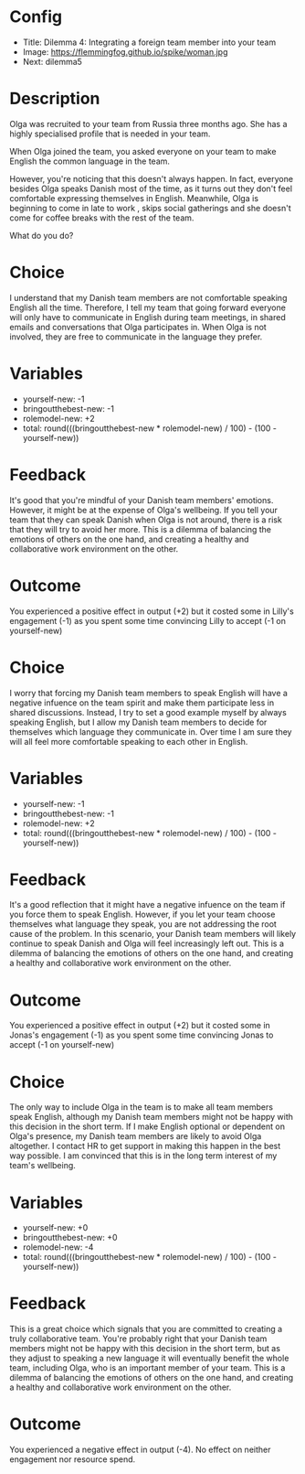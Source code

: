 # Config
 - Title: Dilemma 4: Integrating a foreign team member into your team 
 - Image: https://flemmingfog.github.io/spike/woman.jpg
 - Next: dilemma5

# Description
Olga was recruited to your team from Russia three months ago. She has a highly specialised profile that is needed in your team. 

When Olga joined the team, you asked everyone on your team to make English the common language in the team.

 However, you're noticing that this doesn't always happen. In fact, everyone besides Olga speaks Danish most of the time, as it turns out they don't feel comfortable expressing themselves in English. Meanwhile, Olga is beginning to come in late to work , skips social gatherings and she doesn't come for coffee breaks with the rest of the team.

What do you do?

# Choice
I understand that my Danish team members are not comfortable speaking English all the time. Therefore, I tell my team that going forward everyone will only have to communicate in English during team meetings, in shared emails and conversations that Olga participates in. When Olga is not involved, they are free to communicate in the language they prefer.

# Variables
 - yourself-new: -1
 - bringoutthebest-new: -1
 - rolemodel-new: +2
 - total: round(((bringoutthebest-new * rolemodel-new) / 100) - (100 - yourself-new))

# Feedback

It's good that you're mindful of your Danish team members' emotions. However, it might be at the expense of Olga's wellbeing. If you tell your team that they can speak Danish when Olga is not around, there is a risk that they will try to avoid her more.  This is a dilemma of balancing the emotions of others on the one hand, and creating a healthy and collaborative work environment on the other.

# Outcome

You experienced a positive effect in output (+2) but it costed some in Lilly's engagement (-1) as you spent some time convincing Lilly to accept (-1 on yourself-new) 


# Choice
I worry that forcing my Danish team members to speak English will have a negative infuence on the team spirit and make them participate less in shared discussions. Instead, I try to set a good example myself by always speaking English, but I allow my Danish team members to decide for themselves which language they communicate in. Over time I am sure they will all feel more comfortable speaking to each other in English.

# Variables
 - yourself-new: -1
 - bringoutthebest-new: -1
 - rolemodel-new: +2
 - total: round(((bringoutthebest-new * rolemodel-new) / 100) - (100 - yourself-new))

# Feedback
It's a good reflection that it might have a negative infuence on the team if you force them to speak English. However, if you let your team choose themselves what language they speak, you are not addressing the root cause of the problem. In this scenario, your Danish team members will likely continue to speak Danish and Olga will feel increasingly left out. This is a dilemma of balancing the emotions of others on the one hand, and creating a healthy and collaborative work environment on the other.

# Outcome

You experienced a positive effect in output (+2) but it costed some in Jonas's engagement (-1) as you spent some time convincing Jonas to accept (-1 on yourself-new) 



# Choice
The only way to include Olga in the team is to make all team members speak English, although my Danish team members might not be happy with this decision in the short term. If I make English optional or dependent on Olga's presence, my Danish team members are likely to avoid Olga altogether. I contact HR to get support in making this happen in the best way possible. I am convinced that this is in the long term interest of my team's wellbeing. 

# Variables
 - yourself-new: +0
 - bringoutthebest-new: +0
 - rolemodel-new: -4
 - total: round(((bringoutthebest-new * rolemodel-new) / 100) - (100 - yourself-new))

# Feedback
This is a great choice which signals that you are committed to creating a truly collaborative team. You're probably right that your Danish team members might not be happy with this decision in the short term, but as they adjust to speaking a new language it will eventually benefit the whole team, including Olga, who is an important member of your team. This is a dilemma of balancing the emotions of others on the one hand, and creating a healthy and collaborative work environment on the other.



# Outcome

You experienced a negative effect in output (-4). No effect on neither engagement nor resource spend. 
